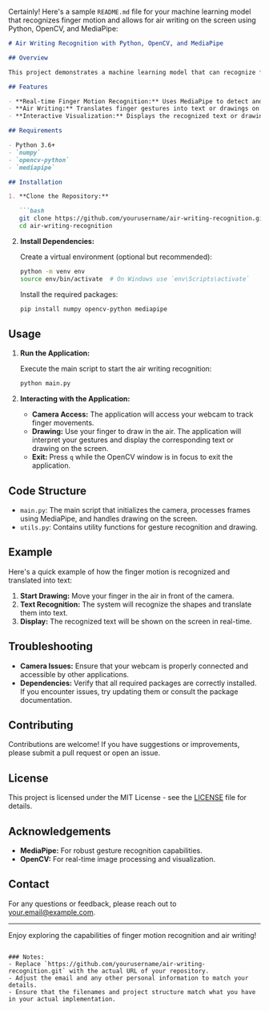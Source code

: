 Certainly! Here's a sample `README.md` file for your machine learning model that recognizes finger motion and allows for air writing on the screen using Python, OpenCV, and MediaPipe:

```markdown
# Air Writing Recognition with Python, OpenCV, and MediaPipe

## Overview

This project demonstrates a machine learning model that can recognize finger motion and interpret it as air writing on the screen. It leverages Python along with the OpenCV and MediaPipe libraries to achieve real-time gesture recognition and drawing.

## Features

- **Real-time Finger Motion Recognition:** Uses MediaPipe to detect and track finger movements.
- **Air Writing:** Translates finger gestures into text or drawings on the screen.
- **Interactive Visualization:** Displays the recognized text or drawing in a window using OpenCV.

## Requirements

- Python 3.6+
- `numpy`
- `opencv-python`
- `mediapipe`

## Installation

1. **Clone the Repository:**

   ```bash
   git clone https://github.com/yourusername/air-writing-recognition.git
   cd air-writing-recognition
   ```

2. **Install Dependencies:**

   Create a virtual environment (optional but recommended):

   ```bash
   python -m venv env
   source env/bin/activate  # On Windows use `env\Scripts\activate`
   ```

   Install the required packages:

   ```bash
   pip install numpy opencv-python mediapipe
   ```

## Usage

1. **Run the Application:**

   Execute the main script to start the air writing recognition:

   ```bash
   python main.py
   ```

2. **Interacting with the Application:**

   - **Camera Access:** The application will access your webcam to track finger movements.
   - **Drawing:** Use your finger to draw in the air. The application will interpret your gestures and display the corresponding text or drawing on the screen.
   - **Exit:** Press `q` while the OpenCV window is in focus to exit the application.

## Code Structure

- `main.py`: The main script that initializes the camera, processes frames using MediaPipe, and handles drawing on the screen.
- `utils.py`: Contains utility functions for gesture recognition and drawing.

## Example

Here's a quick example of how the finger motion is recognized and translated into text:

1. **Start Drawing:** Move your finger in the air in front of the camera.
2. **Text Recognition:** The system will recognize the shapes and translate them into text.
3. **Display:** The recognized text will be shown on the screen in real-time.

## Troubleshooting

- **Camera Issues:** Ensure that your webcam is properly connected and accessible by other applications.
- **Dependencies:** Verify that all required packages are correctly installed. If you encounter issues, try updating them or consult the package documentation.

## Contributing

Contributions are welcome! If you have suggestions or improvements, please submit a pull request or open an issue.

## License

This project is licensed under the MIT License - see the [LICENSE](LICENSE) file for details.

## Acknowledgements

- **MediaPipe:** For robust gesture recognition capabilities.
- **OpenCV:** For real-time image processing and visualization.

## Contact

For any questions or feedback, please reach out to [your.email@example.com](mailto:your.email@example.com).

---

Enjoy exploring the capabilities of finger motion recognition and air writing!

```

### Notes:
- Replace `https://github.com/yourusername/air-writing-recognition.git` with the actual URL of your repository.
- Adjust the email and any other personal information to match your details.
- Ensure that the filenames and project structure match what you have in your actual implementation.
